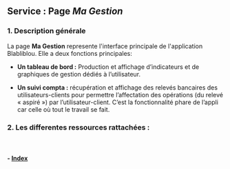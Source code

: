 ## Service : Page _Ma Gestion_

<!-- Cette page a une fonction d’affichage d’informations pour l’utilisateur et d’interface d’échange d’informations entre utilisateur / l’appli / admin N. -->

### 1. Description générale

La page **Ma Gestion** represente l'interface principale de l'application Blabliblou. Elle a deux fonctions principales:

- **Un tableau de bord :** Production et affichage d’indicateurs et de graphiques de gestion dédiés à l’utilisateur.

- **Un suivi compta :** récupération et affichage des relevés bancaires des utilisateurs-clients pour permettre l’affectation des
  opérations (du relevé « aspiré ») par l’utilisateur-client. C’est la fonctionnalité phare de l’appli car celle où tout le travail se fait.

### 2. Les differentes ressources rattachées :

<br>

#### - [Index](/guide/services/magestion/magestion)

<br>
